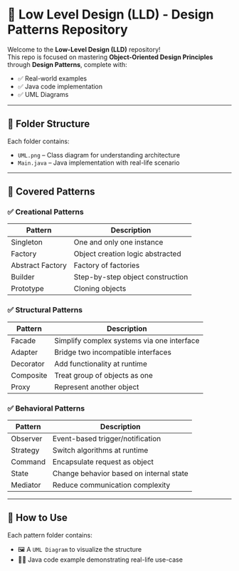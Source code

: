 # 🧠 Low Level Design (LLD) - Design Patterns Repository

Welcome to the **Low-Level Design (LLD)** repository!  
This repo is focused on mastering **Object-Oriented Design Principles** through **Design Patterns**, complete with:

- ✅ Real-world examples 
- ✅ Java code implementation
- ✅ UML Diagrams

---

## 📂 Folder Structure


Each folder contains:
- `UML.png` – Class diagram for understanding architecture
- `Main.java` – Java implementation with real-life scenario

---

## 📌 Covered Patterns

### ✅ Creational Patterns
| Pattern            | Description                                 |
|--------------------|---------------------------------------------|
| Singleton          | One and only one instance                   |
| Factory            | Object creation logic abstracted            |
| Abstract Factory   | Factory of factories                        |
| Builder            | Step-by-step object construction            |
| Prototype          | Cloning objects                            |

### ✅ Structural Patterns
| Pattern            | Description                                 |
|--------------------|---------------------------------------------|
| Facade             | Simplify complex systems via one interface  |
| Adapter            | Bridge two incompatible interfaces          |
| Decorator          | Add functionality at runtime                |
| Composite          | Treat group of objects as one               |
| Proxy              | Represent another object                    |

### ✅ Behavioral Patterns
| Pattern            | Description                                 |
|--------------------|---------------------------------------------|
| Observer           | Event-based trigger/notification            |
| Strategy           | Switch algorithms at runtime                |
| Command            | Encapsulate request as object               |
| State              | Change behavior based on internal state     |
| Mediator           | Reduce communication complexity             |

---

## 🎯 How to Use

Each pattern folder contains:
- 🖼️ A `UML Diagram` to visualize the structure
- 🧑‍💻 Java code example demonstrating real-life use-case

